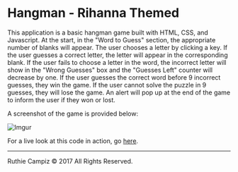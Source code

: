 # Hangman - Rihanna Themed

This application is a basic hangman game built with HTML, CSS, and Javascript. At the start, in the "Word to Guess" section, the appropriate number of blanks will appear. The user chooses a letter by clicking a key. If the user guesses a correct letter, the letter will appear in the corresponding blank. If the user fails to choose a letter in the word, the incorrect letter will show in the "Wrong Guesses" box and the "Guesses Left" counter will decrease by one. If the user guesses the correct word before 9 incorrect guesses, they win the game. If the user cannot solve the puzzle in 9 guesses, they will lose the game. An alert will pop up at the end of the game to inform the user if they won or lost.   

A screenshot of the game is provided below:

![Imgur](https://i.imgur.com/p40lhAF.png)

For a live look at this code in action, go [here](https://github.com/ruthieirl/Hangman-Game).

- - -

Ruthie Campiz © 2017 All Rights Reserved.